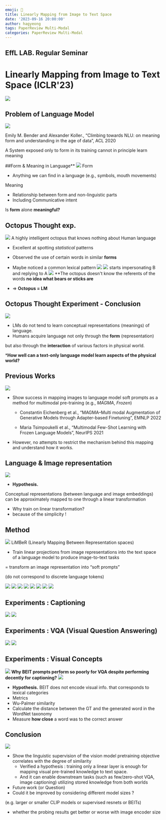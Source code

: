 ```yaml
---
emoji: 📄
title: Linearly Mapping from Image to Text Space
date: '2023-09-16 20:00:00'
author: hagyeong
tags: PaperReview Multi-Modal
categories: PaperReview Multi-Modal
---
```

## EffL LAB. Regular Seminar 

# Linearly Mapping from Image to Text Space (ICLR'23)

![](./imagebundle/LiMBeR_01.png)


## Problem of Language Model 
![](./imagebundle/LiMBeR_02.png)

Emily M. Bender and Alexander Koller., “Climbing towards NLU: on meaning form and understanding in the age of data”, ACL 2020

A System exposed only to form in its training cannot in principle learn meaning

##Form & Meaning in Language** 
![](./imagebundle/LiMBeR_03.png)
Form 

- Anything we can find in a language (e.g., symbols, mouth movements)

Meaning

- Relationship between form and non-linguistic parts
- Including Communicative intent

Is **form** alone **meaningful?** 

## Octopus Thought exp.
![](./imagebundle/LiMBeR_04.png)
A highly intelligent octopus that knows nothing about Human language

- Excellent at spotting *statistical* patterns

- Observed the use of certain words in similar **forms**
- Maybe noticed a common lexical pattern
![](./imagebundle/LiMBeR_05.png)
![](./imagebundle/LiMBeR_06.png)
starts impersonating B and replying to A
![](./imagebundle/LiMBeR_07.png)
**The octopus doesn't know the referents of the words **no idea what bears or sticks are**
- => **Octopus = LM**

## Octopus Thought Experiment - Conclusion
![](./imagebundle/LiMBeR_08.png)
- LMs do not tend to learn conceptual representations (meanings) of language.
- Humans acquire language not only through the **form** (representation) 

but also through the **interaction** of various factors in physical world.

***How well can a text-only language model learn aspects of the physical world?**


## Previous Works
![](./imagebundle/LiMBeR_09.png)
- Show success in mapping images to language model soft prompts as a method for multimodal pre-training (e.g., *MAGMA*, *Frozen*)
    - Constantin Eichenberg et al., “MAGMA–Multi modal Augmentation of Generative Models through Adapter-based Finetuning”, EMNLP 2022

    -  Maria Tsimpoukelli et al., “Multimodal Few-Shot Learning with Frozen Language Models”, NeurIPS 2021

- However, no attempts to restrict the mechanism behind this mapping and understand how it works.

## Language & Image representation
![](./imagebundle/LiMBeR_10.png)
- **Hypothesis.**

Conceptual representations (between language and image embeddings) can be approximately mapped to one through a linear transformation

- Why train on linear transformation?
- because of the simplicity !


## Method
![](./imagebundle/LiMBeR_11.png)
LiMBeR (Linearly Mapping Between Representation spaces)

- Train linear projections from image representations into the text space of a language model to produce image-to-text tasks

= transform an image representation into “soft prompts” 

(do not correspond to discrete language tokens)

![](./imagebundle/LiMBeR_12.png)
![](./imagebundle/LiMBeR_13.png)
![](./imagebundle/LiMBeR_14.png)
![](./imagebundle/LiMBeR_15.png)
![](./imagebundle/LiMBeR_16.png)
![](./imagebundle/LiMBeR_17.png)
![](./imagebundle/LiMBeR_18.png)
![](./imagebundle/LiMBeR_19.png)
## Experiments : Captioning
![](./imagebundle/LiMBeR_20.png)
![](./imagebundle/LiMBeR_21.png)
## Experiments : VQA (Visual Question Answering)
![](./imagebundle/LiMBeR_22.png)
![](./imagebundle/LiMBeR_23.png)
## Experiments : Visual Concepts
![](./imagebundle/LiMBeR_24.png)
**Why BEIT prompts perform so poorly for VQA despite performing decently for captioning?**
![](./imagebundle/LiMBeR_25.png)

- **Hypothesis.** BEIT does not encode visual info. that corresponds to lexical categories
- Metrics
- Wu-Palmer similarity
- Calculate the distance between the GT and the generated word in the WordNet taxonomy
- Measure **how close** a word was to the correct answer


## Conclusion
![](./imagebundle/LiMBeR_26.png)
- Show the linguistic supervision of the vision model pretraining objective correlates with the degree of similarity
  - Verified a hypothesis : training only a linear layer is enough for mapping visual pre-trained knowledge to text space.
  - And it can enable downstream tasks (such as few/zero-shot VQA, image captioning) utilizing stored knowledge from both worlds
- Future work (or Question)
- Could it be improved by considering different model sizes ? 

(e.g. larger or smaller CLIP models or supervised resnets or BEITs)

- whether the probing results get better or worse with image encoder size 

```toc
```